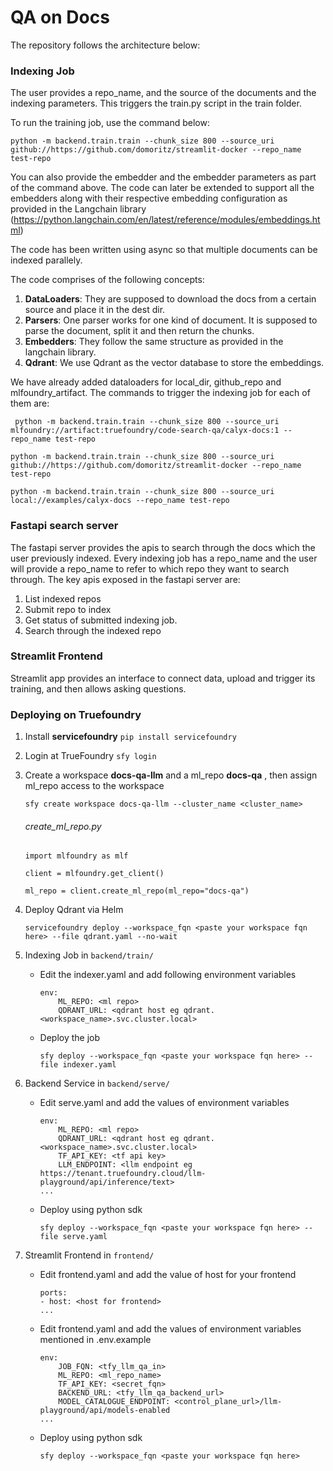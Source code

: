 # QA on Docs

The repository follows the architecture below:

### Indexing Job
The user provides a repo_name, and the source of the documents and the indexing parameters. This triggers the train.py script in the train folder. 

To run the training job, use the command below:

`python -m backend.train.train --chunk_size 800 --source_uri github://https://github.com/domoritz/streamlit-docker --repo_name test-repo`

You can also provide the embedder and the embedder parameters as part of the command above. The code can later be extended to support all the embedders along with their respective embedding configuration as provided in the Langchain library (https://python.langchain.com/en/latest/reference/modules/embeddings.html)

The code has been written using async so that multiple documents can be indexed parallely. 

The code comprises of the following concepts:

1. **DataLoaders**: They are supposed to download the docs from a certain source and place it in the dest dir.
2. **Parsers**: One parser works for one kind of document. It is supposed to parse the document, split it and then return the chunks.
3. **Embedders**: They follow the same structure as provided in the langchain library.
4. **Qdrant**: We use Qdrant as the vector database to store the embeddings.  

We have already added dataloaders for local_dir, github_repo and mlfoundry_artifact. The commands to trigger the indexing job for each of them are:

` python -m backend.train.train --chunk_size 800 --source_uri mlfoundry://artifact:truefoundry/code-search-qa/calyx-docs:1 --repo_name test-repo`

`python -m backend.train.train --chunk_size 800 --source_uri github://https://github.com/domoritz/streamlit-docker --repo_name test-repo`

`python -m backend.train.train --chunk_size 800 --source_uri local://examples/calyx-docs --repo_name test-repo`

### Fastapi search server

The fastapi server provides the apis to search through the docs which the user previously indexed. Every indexing job has a repo_name and the user will provide a repo_name to refer to which repo they want to search through. The key apis exposed in the fastapi server are:

1. List indexed repos
2. Submit repo to index
3. Get status of submitted indexing job.
4. Search through the indexed repo

### Streamlit Frontend

Streamlit app provides an interface to connect data, upload and trigger its training, and then allows asking questions.

### Deploying on Truefoundry

1. Install **servicefoundry**
    `pip install servicefoundry`

2. Login at TrueFoundry
    `sfy login`

3. Create a workspace **docs-qa-llm** and a ml_repo **docs-qa** , then assign ml_repo access to the workspace
    
    ```sfy create workspace docs-qa-llm --cluster_name <cluster_name>```
    
    ###### create_ml_repo.py
    ```
    import mlfoundry as mlf

    client = mlfoundry.get_client()

    ml_repo = client.create_ml_repo(ml_repo="docs-qa")
    ```


2. Deploy Qdrant via Helm
    
    ```servicefoundry deploy --workspace_fqn <paste your workspace fqn here> --file qdrant.yaml --no-wait```

3. Indexing Job in `backend/train/`

    * Edit the indexer.yaml and add following environment variables
        
        ```
        env:
            ML_REPO: <ml repo>
            QDRANT_URL: <qdrant host eg qdrant.<workspace_name>.svc.cluster.local>
        ```

    * Deploy the job
        
        ```sfy deploy --workspace_fqn <paste your workspace fqn here> --file indexer.yaml```


4. Backend Service in `backend/serve/`

    * Edit serve.yaml and add the values of environment variables
        
        ```
        env:
            ML_REPO: <ml repo>
            QDRANT_URL: <qdrant host eg qdrant.<workspace_name>.svc.cluster.local>
            TF_API_KEY: <tf api key>
            LLM_ENDPOINT: <llm endpoint eg https://tenant.truefoundry.cloud/llm-playground/api/inference/text>
        ...
        ```

    * Deploy using python sdk
    
        ```sfy deploy --workspace_fqn <paste your workspace fqn here> --file serve.yaml```

5. Streamlit Frontend in `frontend/`

    * Edit frontend.yaml and add the value of host for your frontend

        ```
        ports:
        - host: <host for frontend>
        ...
        ```

    * Edit frontend.yaml and add the values of environment variables mentioned in .env.example
        
        ```
        env:
            JOB_FQN: <tfy_llm_qa_in>
            ML_REPO: <ml_repo_name>
            TF_API_KEY: <secret_fqn>
            BACKEND_URL: <tfy_llm_qa_backend_url>
            MODEL_CATALOGUE_ENDPOINT: <control_plane_url>/llm-playground/api/models-enabled
        ...
        ```

    *  Deploy using python sdk
        
        ```sfy deploy --workspace_fqn <paste your workspace fqn here>```
